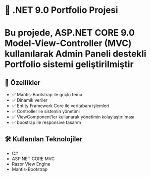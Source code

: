 # 🚀  .NET 9.0 Portfolio Projesi
# Bu projede, ASP.NET CORE 9.0 Model-View-Controller (MVC) kullanılarak Admin Paneli destekli Portfolio sistemi geliştirilmiştir

## 📌 Özellikler

- ✅ Mantis-Bootstrap ile güçlü tema
- ✅ Dinamik veriler
- ✅ Entity Framework Core ile veritabanı işlemleri
- ✅ Controller ile sistemin yönetimi
- ✅ ViewComponent'ler kullanarak yönetimin kolaylaştırılması   
- ✅ boostrap ile responsive tasarım


## 🛠 Kullanılan Teknolojiler

- C#  
- ASP.NET CORE MVC  
- Razor View Engine
- Mantis-Bootstrap
